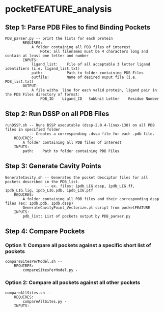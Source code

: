 # pocketFEATURE_analysis

## Step 1: Parse PDB Files to find Binding Pockets
    PDB_parser.py -- print the lists for each protein
            REQUIRES: 
                A folder containing all PDB files of interest
                    Note: all filenames must be 4 characters long and contain at least one letter and number    
            INPUTS: 
                ligand_list:    File of all acceptable 3 letter ligand identifiers (i.e. ligand_list.txt)
                path:           Path to folder containing PDB Files
                outfile:        Name of desired ouput file (i.e. PDB_list.txt)
            OUTPUT: 
                A file witha  line for each valid protein, ligand pair in the PDB Files directory of format:
                    PDB_ID	  Ligand_ID	  SubUnit Letter    Residue Number
                    
## Step 2: Run DSSP on all PDB Files
    runDSSP.sh -- Runs DSSP executable (dssp-2.0.4-linux-i38) on all PDB files in specified folder
               -- Creates a corresponding .dssp file for each .pdb file. 
        REQUIRES: 
            A folder containing all PDB files of interest
        INPUTS:  
            path:    Path to folder containing PDB Files
            
## Step 3: Generate Cavity Points 
    GenerateCavity.sh -- Generates the pocket desciptor files for all pockets described in the PDB_list. 
                      -- ex. files: 1pdb_LIG.dssp, 1pdb_LIG.ff, 1pdb_LIG.lig, 1pdb_LIG.pdb, 1pdb_LIG.ptf
        REQUIRES:
            A folder containing all PDB files and their corresponding dssp files (ex: 1pdb.pdb, 1pdb.dssp)
            GenerateCavityPoint_Vectorize.pl script from pocketFEATURE
        INPUTS: 
            pdb_list: List of pockets output by PDB_parser.py
            
## Step 4: Compare Pockets

### Option 1: Compare all pockets against a specific short list of pockets
    compareSitesPerModel.sh -- 
        REQUIRES:
            compareSitesPerModel.py -
            

### Option 2: Compare all pockets against all other pockets
    compareAllSites.sh -- 
        REQUIRES:
            compareAllSites.py - 
        INPUTS: 
            
